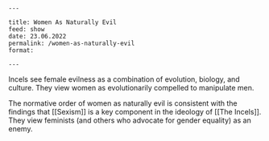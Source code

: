 ```
---

title: Women As Naturally Evil
feed: show
date: 23.06.2022
permalink: /women-as-naturally-evil
format: 

---
```

Incels see female evilness as a combination of evolution, biology, and culture. They view women as evolutionarily compelled to manipulate men.

The normative order of women as naturally evil is consistent with the findings that [[Sexism]] is a key component in the ideology of [[The Incels]]. They view feminists (and others who advocate for gender equality) as an enemy.
